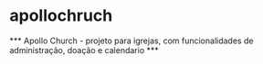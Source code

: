 # apollochruch

*** Apollo Church - projeto para igrejas, com funcionalidades de administração, doação e calendario ***


